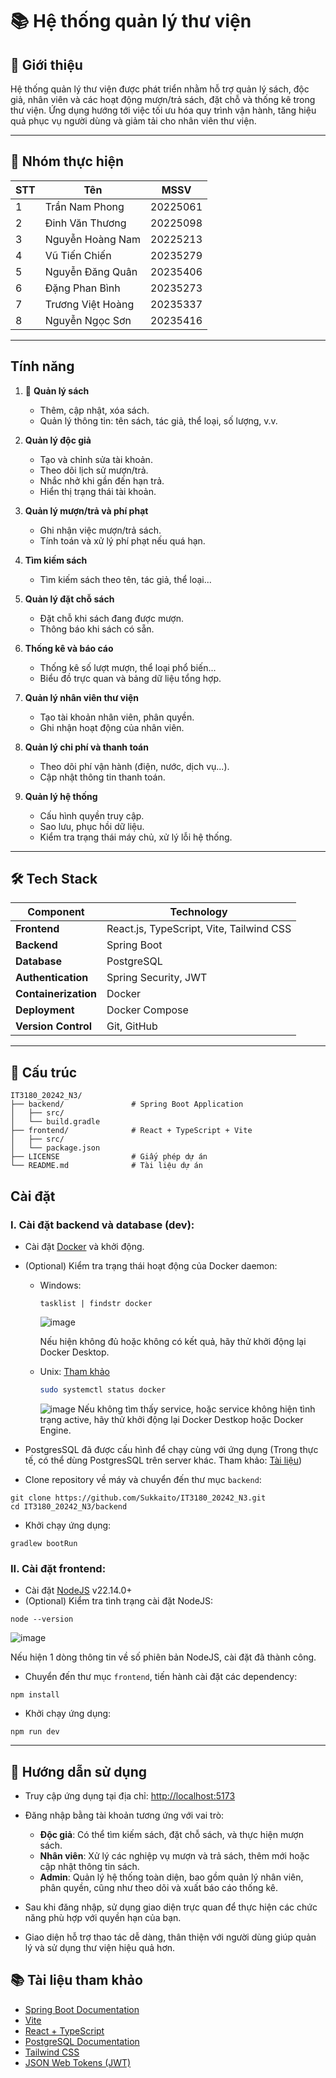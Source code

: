 # 📚 Hệ thống quản lý thư viện

## 🧩 Giới thiệu
Hệ thống quản lý thư viện được phát triển nhằm hỗ trợ quản lý sách, độc giả, nhân viên và các hoạt động mượn/trả sách, đặt chỗ và thống kê trong thư viện. Ứng dụng hướng tới việc tối ưu hóa quy trình vận hành, tăng hiệu quả phục vụ người dùng và giảm tải cho nhân viên thư viện.

---

## 👥 Nhóm thực hiện

|STT | Tên               | MSSV     |
|----|-------------------|----------|
|1   | Trần Nam Phong    | 20225061 |
|2   | Đinh Văn Thương   | 20225098 |
|3   | Nguyễn Hoàng Nam  | 20225213 |
|4   | Vũ Tiến Chiến     | 20235279 |
|5   | Nguyễn Đăng Quân  | 20235406 |
|6   | Đặng Phan Bình    | 20235273 |
|7   | Trương Việt Hoàng | 20235337 |
|8   | Nguyễn Ngọc Sơn   | 20235416 |

---

## Tính năng

1. 🚀 **Quản lý sách**
   - Thêm, cập nhật, xóa sách.
   - Quản lý thông tin: tên sách, tác giả, thể loại, số lượng, v.v.

2. **Quản lý độc giả**
   - Tạo và chỉnh sửa tài khoản.
   - Theo dõi lịch sử mượn/trả.
   - Nhắc nhở khi gần đến hạn trả.
   - Hiển thị trạng thái tài khoản.

3. **Quản lý mượn/trả và phí phạt**
   - Ghi nhận việc mượn/trả sách.
   - Tính toán và xử lý phí phạt nếu quá hạn.

4. **Tìm kiếm sách**
   - Tìm kiếm sách theo tên, tác giả, thể loại...

5. **Quản lý đặt chỗ sách**
   - Đặt chỗ khi sách đang được mượn.
   - Thông báo khi sách có sẵn.

6. **Thống kê và báo cáo**
   - Thống kê số lượt mượn, thể loại phổ biến...
   - Biểu đồ trực quan và bảng dữ liệu tổng hợp.

7. **Quản lý nhân viên thư viện**
   - Tạo tài khoản nhân viên, phân quyền.
   - Ghi nhận hoạt động của nhân viên.

8. **Quản lý chi phí và thanh toán**
   - Theo dõi phí vận hành (điện, nước, dịch vụ...).
   - Cập nhật thông tin thanh toán.

9. **Quản lý hệ thống**
   - Cấu hình quyền truy cập.
   - Sao lưu, phục hồi dữ liệu.
   - Kiểm tra trạng thái máy chủ, xử lý lỗi hệ thống.

---

## 🛠️ Tech Stack

| **Component**         | **Technology**                           |
|-----------------------|-------------------------------------------|
| **Frontend**          | React.js, TypeScript, Vite, Tailwind CSS  |
| **Backend**           | Spring Boot                               |
| **Database**          | PostgreSQL                                |
| **Authentication**    | Spring Security, JWT                      |
| **Containerization**  | Docker                                    |
| **Deployment**        | Docker Compose                            |
| **Version Control**   | Git, GitHub                               |


---

## 📁 Cấu trúc
```plaintext
IT3180_20242_N3/
├── backend/               # Spring Boot Application
│   ├── src/
│   └── build.gradle
├── frontend/              # React + TypeScript + Vite
│   ├── src/
│   └── package.json
├── LICENSE                # Giấy phép dự án
└── README.md              # Tài liệu dự án
```

## Cài đặt
### I. Cài đặt backend và database (dev):
- Cài đặt [Docker](https://www.docker.com/) và khởi động.
- (Optional) Kiểm tra trạng thái hoạt động của Docker daemon:
  - Windows:
    ```batch
    tasklist | findstr docker
    ```
    ![image](https://github.com/user-attachments/assets/c18843ad-1ac8-4b9d-b6be-d78c27744273)

    Nếu hiện không đủ hoặc không có kết quả, hãy thử khởi động lại Docker Desktop.
  - Unix: [Tham khảo](https://docs.docker.com/engine/daemon/troubleshoot)
    ```bash
    sudo systemctl status docker
    ```
    ![image](https://github.com/user-attachments/assets/0fbe4bc7-6c1d-432d-9051-80a1d5193a10)
    Nếu không tìm thấy service, hoặc service không hiện tình trạng active, hãy thử khởi động lại Docker Destkop hoặc Docker Engine.

- PostgresSQL đã được cấu hình để chạy cùng với ứng dụng (Trong thực tế, có thể dùng PostgresSQL trên server khác.
Tham khảo: [Tài liệu](https://docs.spring.io/spring-boot/appendix/application-properties/index.html#appendix.application-properties.data))
- Clone repository về máy và chuyển đến thư mục `backend`:
```batch
git clone https://github.com/Sukkaito/IT3180_20242_N3.git
cd IT3180_20242_N3/backend
```
- Khởi chạy ứng dụng:
```batch
gradlew bootRun
```
### II. Cài đặt frontend:
- Cài đặt [NodeJS](https://nodejs.org/en/download) v22.14.0+
- (Optional) Kiểm tra tình trạng cài đặt NodeJS:
```batch
node --version
```
![image](https://github.com/user-attachments/assets/5dd61710-ce9e-4c25-b213-aa9191e96ac6)

Nếu hiện 1 dòng thông tin về số phiên bản NodeJS, cài đặt đã thành công.
- Chuyển đến thư mục `frontend`, tiến hành cài đặt các dependency:
```batch
npm install
```
- Khởi chạy ứng dụng:
```batch
npm run dev
```
---

## 🧭 Hướng dẫn sử dụng

- Truy cập ứng dụng tại địa chỉ: [http://localhost:5173](http://localhost:5173)

- Đăng nhập bằng tài khoản tương ứng với vai trò:

  - **Độc giả**: Có thể tìm kiếm sách, đặt chỗ sách, và thực hiện mượn sách.
  - **Nhân viên**: Xử lý các nghiệp vụ mượn và trả sách, thêm mới hoặc cập nhật thông tin sách.
  - **Admin**: Quản lý hệ thống toàn diện, bao gồm quản lý nhân viên, phân quyền, cũng như theo dõi và xuất báo cáo thống kê.

- Sau khi đăng nhập, sử dụng giao diện trực quan để thực hiện các chức năng phù hợp với quyền hạn của bạn.

- Giao diện hỗ trợ thao tác dễ dàng, thân thiện với người dùng giúp quản lý và sử dụng thư viện hiệu quả hơn.

## 📚 Tài liệu tham khảo

- [Spring Boot Documentation](https://docs.spring.io/spring-boot/docs/current/reference/html/)
- [Vite](https://vitejs.dev/)
- [React + TypeScript](https://reactjs.org/docs/static-type-checking.html)
- [PostgreSQL Documentation](https://www.postgresql.org/docs/)
- [Tailwind CSS](https://tailwindcss.com/docs)
- [JSON Web Tokens (JWT)](https://jwt.io/introduction)


